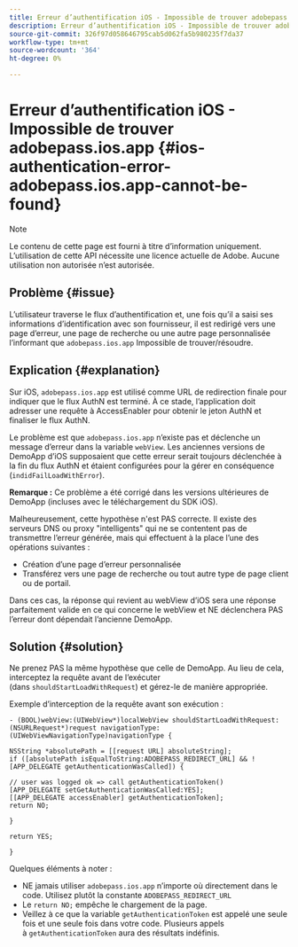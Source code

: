 ```yaml
---
title: Erreur d’authentification iOS - Impossible de trouver adobepass.ios.app
description: Erreur d’authentification iOS - Impossible de trouver adobepass.ios.app
source-git-commit: 326f97d058646795cab5d062fa5b980235f7da37
workflow-type: tm+mt
source-wordcount: '364'
ht-degree: 0%

---
```



# Erreur d’authentification iOS - Impossible de trouver adobepass.ios.app {#ios-authentication-error-adobepass.ios.app-cannot-be-found}

>[!NOTE]
>
>Le contenu de cette page est fourni à titre d’information uniquement. L’utilisation de cette API nécessite une licence actuelle de Adobe. Aucune utilisation non autorisée n’est autorisée.

## Problème {#issue}

L’utilisateur traverse le flux d’authentification et, une fois qu’il a saisi ses informations d’identification avec son fournisseur, il est redirigé vers une page d’erreur, une page de recherche ou une autre page personnalisée l’informant que `adobepass.ios.app` Impossible de trouver/résoudre.

## Explication {#explanation}

Sur iOS, `adobepass.ios.app` est utilisé comme URL de redirection finale pour indiquer que le flux AuthN est terminé. À ce stade, l’application doit adresser une requête à AccessEnabler pour obtenir le jeton AuthN et finaliser le flux AuthN.

Le problème est que `adobepass.ios.app` n’existe pas et déclenche un message d’erreur dans la variable `webView`. Les anciennes versions de DemoApp d’iOS supposaient que cette erreur serait toujours déclenchée à la fin du flux AuthN et étaient configurées pour la gérer en conséquence (`indidFailLoadWithError`).

**Remarque :** Ce problème a été corrigé dans les versions ultérieures de DemoApp (incluses avec le téléchargement du SDK iOS).

Malheureusement, cette hypothèse n&#39;est PAS correcte. Il existe des serveurs DNS ou proxy &quot;intelligents&quot; qui ne se contentent pas de transmettre l’erreur générée, mais qui effectuent à la place l’une des opérations suivantes : 

- Création d’une page d’erreur personnalisée
- Transférez vers une page de recherche ou tout autre type de page client ou de portail.

Dans ces cas, la réponse qui revient au webView d’iOS sera une réponse parfaitement valide en ce qui concerne le webView et NE déclenchera PAS l’erreur dont dépendait l’ancienne DemoApp.

## Solution {#solution}

Ne prenez PAS la même hypothèse que celle de DemoApp. Au lieu de cela, interceptez la requête avant de l’exécuter (dans `shouldStartLoadWithRequest`) et gérez-le de manière appropriée.

Exemple d’interception de la requête avant son exécution :

```obj-c
- (BOOL)webView:(UIWebView*)localWebView shouldStartLoadWithRequest:(NSURLRequest*)request navigationType:(UIWebViewNavigationType)navigationType {

NSString *absolutePath = [[request URL] absoluteString]; 
if ([absolutePath isEqualToString:ADOBEPASS_REDIRECT_URL] && ![APP_DELEGATE getAuthenticationWasCalled]) {

// user was logged ok => call getAuthenticationToken() 
[APP_DELEGATE setGetAuthenticationWasCalled:YES]; 
[[APP_DELEGATE accessEnabler] getAuthenticationToken];
return NO;

}

return YES;

}
```

Quelques éléments à noter :

- NE jamais utiliser `adobepass.ios.app` n’importe où directement dans le code. Utilisez plutôt la constante `ADOBEPASS_REDIRECT_URL`
- Le `return NO;` empêche le chargement de la page.
- Veillez à ce que la variable `getAuthenticationToken` est appelé une seule fois et une seule fois dans votre code. Plusieurs appels à `getAuthenticationToken` aura des résultats indéfinis.

